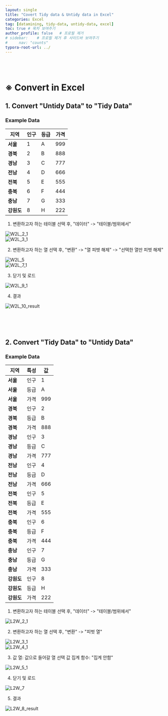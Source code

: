 ```yaml
---
layout: single
title: "Covert Tidy data & Untidy data in Excel"
categories: Excel
tag: [datamining, tidy-data, untidy-data, excel]
toc: true # 목차 보여주기
author_profile: false   # 프로필 제거
# sidebar:    # 프로필 제거 후 사이드바 보여주기
#     nav: "counts"
typora-root-url: ../
---
```

<br><br>

# ※ Convert in Excel
## 1. Convert **"Untidy Data"** to **"Tidy Data"**

### Example Data

| **지역**  | **인구** | **등급** | **가격** |
|---------|--------|--------|--------|
| **서울**  | 1      | A      | 999    |
| **경북**  | 2      | B      | 888    |
| **경남**  | 3      | C      | 777    |
| **전남**  | 4      | D      | 666    |
| **전북**  | 5      | E      | 555    |
| **충북**  | 6      | F      | 444    |
| **충남**  | 7      | G      | 333    |
| **강원도** | 8      | H      | 222    |


1. 변환하고자 하는 테이블 선택 후, "데이터" -> "테이블/범위에서"

![W2L_2_1]({{site.url}}/images/2024-03-14-excel-TidyUntidy/W2L_2_1.JPG)<br>
![W2L_3_1]({{site.url}}/images/2024-03-14-excel-TidyUntidy/W2L_3_1.JPG)

2. 변환하고자 하는 열 선택 후, "변환" -> "열 피벗 해제" -> "선택한 열만 피벗 해제"

![W2L_5]({{site.url}}/images/2024-03-14-excel-TidyUntidy/W2L_5.JPG)<br>
![W2L_7_1]({{site.url}}/images/2024-03-14-excel-TidyUntidy/W2L_7_1.JPG)


3. 닫기 및 로드

![W2L_9_1]({{site.url}}/images/2024-03-14-excel-TidyUntidy/W2L_9_1.JPG)

4. 결과

![W2L_10_result]({{site.url}}/images/2024-03-14-excel-TidyUntidy/W2L_10_result.JPG)

<br>
<br>
<br>

## 2. Convert **"Tidy Data"** to **"Untidy Data"**

### Example Data

| **지역**  | **특성** | **값** |
|---------|--------|-------|
| **서울**  | 인구     | 1     |
| **서울**  | 등급     | A     |
| **서울**  | 가격     | 999   |
| **경북**  | 인구     | 2     |
| **경북**  | 등급     | B     |
| **경북**  | 가격     | 888   |
| **경남**  | 인구     | 3     |
| **경남**  | 등급     | C     |
| **경남**  | 가격     | 777   |
| **전남**  | 인구     | 4     |
| **전남**  | 등급     | D     |
| **전남**  | 가격     | 666   |
| **전북**  | 인구     | 5     |
| **전북**  | 등급     | E     |
| **전북**  | 가격     | 555   |
| **충북**  | 인구     | 6     |
| **충북**  | 등급     | F     |
| **충북**  | 가격     | 444   |
| **충남**  | 인구     | 7     |
| **충남**  | 등급     | G     |
| **충남**  | 가격     | 333   |
| **강원도** | 인구     | 8     |
| **강원도** | 등급     | H     |
| **강원도** | 가격     | 222   |


1. 변환하고자 하는 테이블 선택 후, "데이터" -> "테이블/범위에서"

![L2W_2_1]({{site.url}}/images/2024-03-14-excel-TidyUntidy/L2W_2_1.JPG)

2. 변환하고자 하는 열 선택 후, "변환" -> "피벗 열"

![L2W_3_1]({{site.url}}/images/2024-03-14-excel-TidyUntidy/L2W_4_1.JPG)<br>
![L2W_4_1]({{site.url}}/images/2024-03-14-excel-TidyUntidy/L2W_4_1.JPG)

3. 값 열: 값으로 들어갈 열 선택
값 집계 함수: "집계 안함"

![L2W_5_1]({{site.url}}/images/2024-03-14-excel-TidyUntidy/L2W_4_1.JPG)

4. 닫기 및 로드

![L2W_7]({{site.url}}/images/2024-03-14-excel-TidyUntidy/L2W_7.JPG)

5. 결과

![L2W_8_result]({{site.url}}/images/2024-03-14-excel-TidyUntidy/L2W_8_result.JPG)